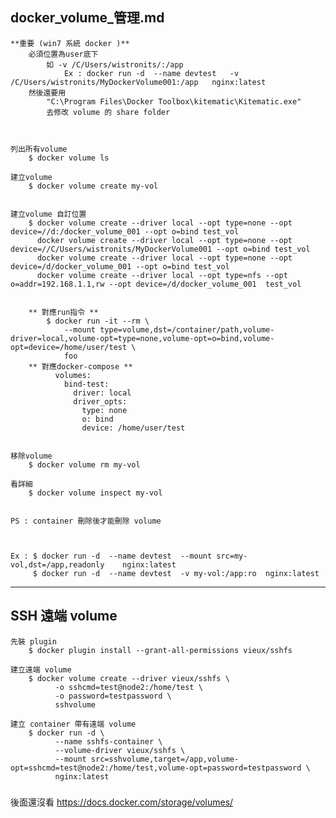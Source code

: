 docker_volume_管理.md
---
	**重要 (win7 系統 docker )**
		必須位置為user底下 
			如 -v /C/Users/wistronits/:/app
				Ex : docker run -d  --name devtest   -v /C/Users/wistronits/MyDockerVolume001:/app   nginx:latest
		然後還要用 
			"C:\Program Files\Docker Toolbox\kitematic\Kitematic.exe"
			去修改 volume 的 share folder



	列出所有volume
		$ docker volume ls

	建立volume
		$ docker volume create my-vol


	建立volume 自訂位置
		$ docker volume create --driver local --opt type=none --opt device=//d:/docker_volume_001 --opt o=bind test_vol
		  docker volume create --driver local --opt type=none --opt device=//C/Users/wistronits/MyDockerVolume001 --opt o=bind test_vol
		  docker volume create --driver local --opt type=none --opt device=/d/docker_volume_001 --opt o=bind test_vol
		  docker volume create --driver local --opt type=nfs --opt o=addr=192.168.1.1,rw --opt device=/d/docker_volume_001  test_vol


		** 對應run指令 **
			$ docker run -it --rm \
			    --mount type=volume,dst=/container/path,volume-driver=local,volume-opt=type=none,volume-opt=o=bind,volume-opt=device=/home/user/test \
			    foo
		** 對應docker-compose **
			  volumes:
			    bind-test:
			      driver: local
			      driver_opts:
			        type: none
			        o: bind
			        device: /home/user/test


	移除volume
		$ docker volume rm my-vol

	看詳細
		$ docker volume inspect my-vol


	PS : container 刪除後才能刪除 volume



	Ex : $ docker run -d  --name devtest  --mount src=my-vol,dst=/app,readonly    nginx:latest
		 $ docker run -d  --name devtest  -v my-vol:/app:ro  nginx:latest



-----------
SSH 遠端 volume
---
	先裝 plugin
		$ docker plugin install --grant-all-permissions vieux/sshfs

	建立遠端 volume
		$ docker volume create --driver vieux/sshfs \
			  -o sshcmd=test@node2:/home/test \
			  -o password=testpassword \
			  sshvolume

	建立 container 帶有遠端 volume
		$ docker run -d \
			  --name sshfs-container \
			  --volume-driver vieux/sshfs \
			  --mount src=sshvolume,target=/app,volume-opt=sshcmd=test@node2:/home/test,volume-opt=password=testpassword \
			  nginx:latest



###
後面還沒看
	https://docs.docker.com/storage/volumes/